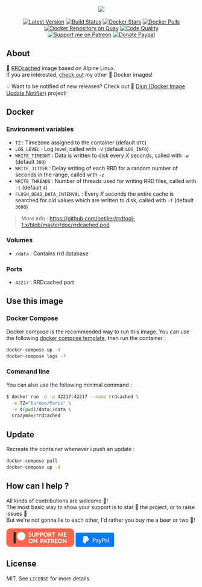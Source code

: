 <p align="center"><a href="https://github.com/crazy-max/docker-rrdcached" target="_blank"><img height="128"src="https://raw.githubusercontent.com/crazy-max/docker-rrdcached/master/.res/docker-rrdcached.jpg"></a></p>

<p align="center">
  <a href="https://hub.docker.com/r/crazymax/rrdcached/"><img src="https://img.shields.io/badge/dynamic/json.svg?label=version&query=$.results[1].name&url=https://hub.docker.com/v2/repositories/crazymax/rrdcached/tags&style=flat-square" alt="Latest Version"></a>
  <a href="https://travis-ci.com/crazy-max/docker-rrdcached"><img src="https://img.shields.io/travis/com/crazy-max/docker-rrdcached/master.svg?style=flat-square" alt="Build Status"></a>
  <a href="https://hub.docker.com/r/crazymax/rrdcached/"><img src="https://img.shields.io/docker/stars/crazymax/rrdcached.svg?style=flat-square" alt="Docker Stars"></a>
  <a href="https://hub.docker.com/r/crazymax/rrdcached/"><img src="https://img.shields.io/docker/pulls/crazymax/rrdcached.svg?style=flat-square" alt="Docker Pulls"></a>
  <a href="https://quay.io/repository/crazymax/rrdcached"><img src="https://quay.io/repository/crazymax/rrdcached/status?style=flat-square" alt="Docker Repository on Quay"></a>
  <a href="https://www.codacy.com/app/crazy-max/docker-rrdcached"><img src="https://img.shields.io/codacy/grade/826c85b3ae99486e80784380422bcd0e.svg?style=flat-square" alt="Code Quality"></a>
  <br /><a href="https://www.patreon.com/crazymax"><img src="https://img.shields.io/badge/donate-patreon-fb664e.svg?style=flat-square" alt="Support me on Patreon"></a>
  <a href="https://www.paypal.me/crazyws"><img src="https://img.shields.io/badge/donate-paypal-7057ff.svg?style=flat-square" alt="Donate Paypal"></a>
</p>

## About

🐳 [RRDcached](https://oss.oetiker.ch/rrdtool/doc/rrdcached.en.html) image based on Alpine Linux.<br />
If you are interested, [check out](https://hub.docker.com/r/crazymax/) my other 🐳 Docker images!

💡 Want to be notified of new releases? Check out 🔔 [Diun (Docker Image Update Notifier)](https://github.com/crazy-max/diun) project!

## Docker

### Environment variables

* `TZ` : Timezone assigned to the container (default `UTC`)
* `LOG_LEVEL` : Log level, called with `-V` (default `LOG_INFO`)
* `WRITE_TIMEOUT` : Data is written to disk every *X* seconds, called with `-w` (default `300`)
* `WRITE_JITTER` : Delay writing of each RRD for a random number of seconds in the range, called with `-z`
* `WRITE_THREADS` : Number of threads used for writing RRD files, called with `-t` (default `4`)
* `FLUSH_DEAD_DATA_INTERVAL` : Every *X* seconds the entire cache is searched for old values which are written to disk, called with `-f` (default `3600`)

> More info : https://github.com/oetiker/rrdtool-1.x/blob/master/doc/rrdcached.pod

### Volumes

* `/data` : Contains rrd database

### Ports

* `42217` : RRDcached port

## Use this image

### Docker Compose

Docker compose is the recommended way to run this image. You can use the following [docker compose template](examples/compose/docker-compose.yml), then run the container :

```bash
docker-compose up -d
docker-compose logs -f
```

### Command line

You can also use the following minimal command :

```bash
$ docker run -d -p 42217:42217 --name rrdcached \
  -e TZ="Europe/Paris" \
  -v $(pwd)/data:/data \
  crazymax/rrdcached
```

## Update

Recreate the container whenever i push an update :

```bash
docker-compose pull
docker-compose up -d
```

## How can I help ?

All kinds of contributions are welcome :raised_hands:!<br />
The most basic way to show your support is to star :star2: the project, or to raise issues :speech_balloon:<br />
But we're not gonna lie to each other, I'd rather you buy me a beer or two :beers:!

[![Support me on Patreon](.res/patreon.png)](https://www.patreon.com/crazymax) 
[![Paypal Donate](.res/paypal.png)](https://www.paypal.me/crazyws)

## License

MIT. See `LICENSE` for more details.
